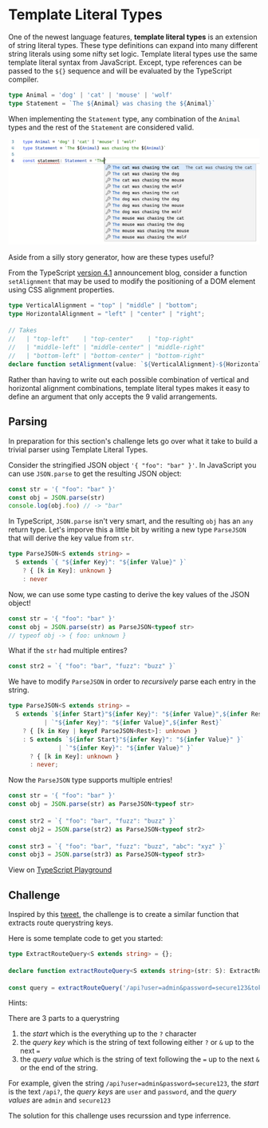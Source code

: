 # Template Literal Types

One of the newest language features, **template literal types** is an extension of string literal types. These type definitions can expand into many different string literals using some nifty set logic. Template literal types use the same template literal syntax from JavaScript. Except, type references can be passed to the `${}` sequence and will be evaluated by the TypeScript compiler.

```ts
type Animal = 'dog' | 'cat' | 'mouse' | 'wolf'
type Statement = `The ${Animal} was chasing the ${Animal}`
```

When implementing the `Statement` type, any combination of the `Animal` types and the rest of the `Statement` are considered valid.

![Screenshot TypeScript Playground providing IntelliSense for the previously defined Statement type.](animal-statement-example.png)

Aside from a silly story generator, how are these types useful?

From the TypeScript [version 4.1](https://devblogs.microsoft.com/typescript/announcing-typescript-4-1/#template-literal-types) announcement blog, consider a function `setAlignment` that may be used to modify the positioning of a DOM element using CSS alignment properties.

```ts
type VerticalAlignment = "top" | "middle" | "bottom";
type HorizontalAlignment = "left" | "center" | "right";

// Takes
//   | "top-left"    | "top-center"    | "top-right"
//   | "middle-left" | "middle-center" | "middle-right"
//   | "bottom-left" | "bottom-center" | "bottom-right"
declare function setAlignment(value: `${VerticalAlignment}-${HorizontalAlignment}`): void;
```

Rather than having to write out each possible combination of vertical and horizontal alignment combinations, template literal types makes it easy to define an argument that only accepts the 9 valid arrangements.

## Parsing

In preparation for this section's challenge lets go over what it take to build a trivial parser using Template Literal Types.

Consider the stringified JSON object `'{ "foo": "bar" }'`. In JavaScript you can use `JSON.parse` to get the resulting JSON object:

```js
const str = '{ "foo": "bar" }'
const obj = JSON.parse(str)
console.log(obj.foo) // -> "bar"
```

In TypeScript, `JSON.parse` isn't very smart, and the resulting `obj` has an `any` return type. Let's imporve this a little bit by writing a new type `ParseJSON` that will derive the key value from `str`.

```ts
type ParseJSON<S extends string> =
  S extends `{ "${infer Key}": "${infer Value}" }`
    ? { [k in Key]: unknown }
    : never
```

Now, we can use some type casting to derive the key values of the JSON object!

```ts
const str = '{ "foo": "bar" }'
const obj = JSON.parse(str) as ParseJSON<typeof str>
// typeof obj -> { foo: unknown }
```

What if the `str` had multiple entires?

```ts
const str2 = `{ "foo": "bar", "fuzz": "buzz" }`
```

We have to modify `ParseJSON` in order to _recursively_ parse each entry in the string.

```ts
type ParseJSON<S extends string> =
  S extends `${infer Start}"${infer Key}": "${infer Value}",${infer Rest}`
          | `"${infer Key}": "${infer Value}",${infer Rest}`
    ? { [k in Key | keyof ParseJSON<Rest>]: unknown }
    : S extends `${infer Start}"${infer Key}": "${infer Value}" }`
              | `"${infer Key}": "${infer Value}" }`
      ? { [k in Key]: unknown }
      : never;
```

Now the `ParseJSON` type supports multiple entries!

```ts
const str = '{ "foo": "bar" }'
const obj = JSON.parse(str) as ParseJSON<typeof str>

const str2 = `{ "foo": "bar", "fuzz": "buzz" }`
const obj2 = JSON.parse(str2) as ParseJSON<typeof str2>

const str3 = `{ "foo": "bar", "fuzz": "buzz", "abc": "xyz" }`
const obj3 = JSON.parse(str3) as ParseJSON<typeof str3>
```

View on [TypeScript Playground](https://www.typescriptlang.org/play?#code/C4TwDgpgBACghgJwM4QFIGUDyA5APOqCAD2AgDsATJKJYBASzIHMA+KAXgFgAoKPqAsVKVqAAwAkAb0YAzCAgHBEwAL4AiKbPlQA0hBDqAXFA3SychQDU4AGwCuEdQBpN57QCUItFaKgAfKFFTLQU9AzVjYLcrWwdnVwsoT29RHn50qAB+KEkoAG0AayhGXX1-KAL9AHsZWEQUDBxcZOAWAF1jOzICsiqAdzIoFTSMvmNBEnIqQITtdCUEVSjEsKMTWZj7RzUh3wDA5e1ViPWzROst9V2R0fTs3MLiwbCOqC6e-sHh3lv04zIIAA3eQAbh4PAAxlUyLQaHQOFAAOS5NQyKpVE5qABGiB2KkRkOhsKqWIAVgjGtgAHRgeoQAAUtAQAEooHBqPBkGgsHhQJAanCECxCTCqjYIFSbFUmPSSaSqWiqszwdwoTDgIKAEwI0QoxWYnEINROEwyOwAL3NBotVuuqqJGrl2vYUEpNLpjLomtZ7LqXMpuD5EAFTM1wu4KrVsKZAGYdXr0QbcSbUTbrZbjSY4FiIZiiCBbT4RcSyXGXW7aVzPQgYz6OXSA0GQ3QYywgA)

## Challenge

Inspired by this [tweet](https://twitter.com/danvdk/status/1301707026507198464), the challenge is to create a similar function that extracts route querystring keys.

Here is some template code to get you started:

```ts
type ExtractRouteQuery<S extends string> = {};

declare function extractRouteQuery<S extends string>(str: S): ExtractRouteQuery<S>;

const query = extractRouteQuery('/api?user=admin&password=secure123&token=abc123')
```

Hints:

There are 3 parts to a querystring
1. the _start_ which is the everything up to the `?` character
2. the _query key_ which is the string of text following either `?` or `&` up to the next `=`
3. the _query value_ which is the string of text following the `=` up to the next `&` or the end of the string.

For example, given the string `/api?user=admin&password=secure123`, the _start_ is the text `/api?`, the _query keys_ are `user` and `password`, and the _query values_ are `admin` and `secure123`

The solution for this challenge uses recurssion and type inferrence.